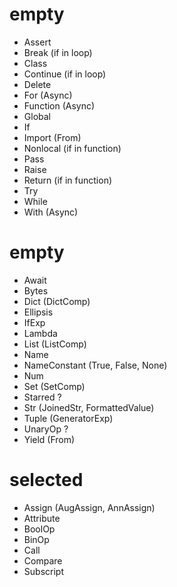 # empty <stmt>

- Assert
- Break (if in loop)
- Class
- Continue (if in loop)
- Delete
- For (Async)
- Function (Async)
- Global
- If
- Import (From)
- Nonlocal (if in function)
- Pass
- Raise
- Return (if in function)
- Try
- While
- With (Async)

# empty <expr>

- Await
- Bytes
- Dict (DictComp)
- Ellipsis
- IfExp
- Lambda
- List (ListComp)
- Name
- NameConstant (True, False, None)
- Num
- Set (SetComp)
- Starred ?
- Str (JoinedStr, FormattedValue)
- Tuple (GeneratorExp)
- UnaryOp ?
- Yield (From)

# selected <expr>

- Assign (AugAssign, AnnAssign)
- Attribute
- BoolOp
- BinOp
- Call
- Compare
- Subscript
